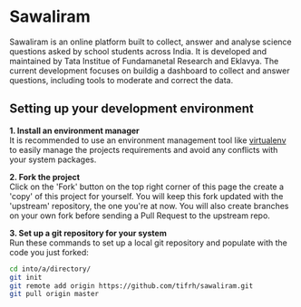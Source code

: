 # Sawaliram
Sawaliram is an online platform built to collect, answer and analyse science questions asked by school students across India. It is developed and maintained by Tata Institue of Fundamanetal Research and Eklavya. The current development focuses on buildig a dashboard to collect and answer questions, including tools to moderate and correct the data.

## Setting up your development environment
**1. Install an environment manager**  
It is recommended to use an environment management tool like [virtualenv](https://virtualenv.pypa.io/en/stable/) to easily manage the projects requirements and avoid any conflicts with your system packages.  

**2. Fork the project**  
Click on the 'Fork' button on the top right corner of this page the create a 'copy' of this project for yourself. You will keep this fork updated with the 'upstream' repository, the one you're at now. You will also create branches on your own fork before sending a Pull Request to the upstream repo.  

**3. Set up a git repository for your system**  
Run these commands to set up a local git repository and populate with the code you just forked:
```sh
cd into/a/directory/
git init
git remote add origin https://github.com/tifrh/sawaliram.git
git pull origin master
```

